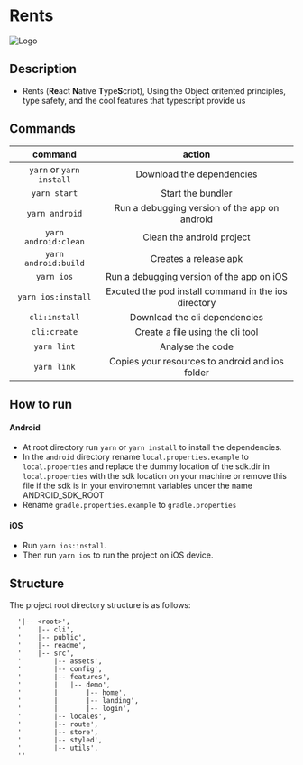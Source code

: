 # Rents

![Logo](docs/images/RentsLogo.png)

## Description

- Rents (**Re**act **N**ative **T**ype**S**cript), Using the Object oritented principles, type safety, and the cool features that typescript provide us

## Commands

|         command          |                        action                        |
| :----------------------: | :--------------------------------------------------: |
| `yarn` or `yarn install` |              Download the dependencies               |
|       `yarn start`       |                  Start the bundler                   |
|      `yarn android`      |    Run a debugging version of the app on android     |
|   `yarn android:clean`   |              Clean the android project               |
|   `yarn android:build`   |                Creates a release apk                 |
|        `yarn ios`        |      Run a debugging version of the app on iOS       |
|    `yarn ios:install`    | Excuted the pod install command in the ios directory |
|      `cli:install`       |            Download the cli dependencies             |
|       `cli:create`       |           Create a file using the cli tool           |
|       `yarn lint`        |                   Analyse the code                   |
|       `yarn link`        |   Copies your resources to android and ios folder    |

## How to run

#### Android

- At root directory run `yarn` or `yarn install` to install the dependencies.
- In the `android` directory rename `local.properties.example` to `local.properties` and replace the dummy location of the sdk.dir in `local.properties` with the sdk location on your machine or remove this file if the sdk is in your environemnt variables under the name ANDROID_SDK_ROOT
- Rename `gradle.properties.example` to `gradle.properties`

#### iOS

- Run `yarn ios:install`.
- Then run `yarn ios` to run the project on iOS device.

## Structure

The project root directory structure is as follows:

```
  '|-- <root>',
  '    |-- cli',
  '    |-- public',
  '    |-- readme',
  '    |-- src',
  '        |-- assets',
  '        |-- config',
  '        |-- features',
  '        |   |-- demo',
  '        |       |-- home',
  '        |       |-- landing',
  '        |       |-- login',
  '        |-- locales',
  '        |-- route',
  '        |-- store',
  '        |-- styled',
  '        |-- utils',
  ''
```
